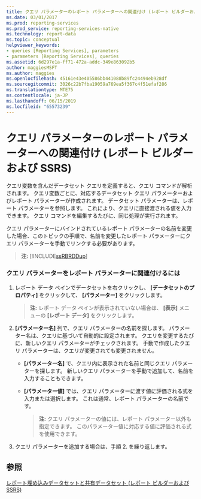 ```yaml
---
title: クエリ パラメーターのレポート パラメーターへの関連付け (レポート ビルダーおよび SSRS) | Microsoft Docs
ms.date: 03/01/2017
ms.prod: reporting-services
ms.prod_service: reporting-services-native
ms.technology: report-data
ms.topic: conceptual
helpviewer_keywords:
- queries [Reporting Services], parameters
- parameters [Reporting Services], queries
ms.assetid: 6d297e1a-ff71-472a-addc-349e863092b5
author: maggiesMSFT
ms.author: maggies
ms.openlocfilehash: 45161e43e405586bb441088b89fc24494eb928df
ms.sourcegitcommit: 3026c22b7fba19059a769ea5f367c4f51efaf286
ms.translationtype: MTE75
ms.contentlocale: ja-JP
ms.lasthandoff: 06/15/2019
ms.locfileid: "65573239"
---
```

# <a name="associate-a-query-parameter-with-a-report-parameter-report-builder-and-ssrs"></a>クエリ パラメーターのレポート パラメーターへの関連付け (レポート ビルダーおよび SSRS)
  クエリ変数を含んだデータセット クエリを定義すると、クエリ コマンドが解析されます。 クエリ変数ごとに、対応するデータセット クエリ パラメーターおよびレポート パラメーターが作成されます。 データセット パラメーターは、レポート パラメーターを参照します。 これにより、クエリに直接渡される値を入力できます。 クエリ コマンドを編集するたびに、同じ処理が実行されます。  
  
 クエリ パラメーターにバインドされているレポート パラメーターの名前を変更した場合、このトピックの手順で、名前を変更したレポート パラメーターにクエリ パラメーターを手動でリンクする必要があります。  
  
> **注:** [!INCLUDE[ssRBRDDup](../../includes/ssrbrddup-md.md)]  
  
### <a name="to-associate-a-query-parameter-with-a-report-parameter"></a>クエリ パラメーターをレポート パラメーターに関連付けるには  
  
1.  レポート データ ペインでデータセットを右クリックし、 **[データセットのプロパティ]** をクリックして、 **[パラメーター]** をクリックします。  
  
    > **注:** レポート データ ペインが表示されていない場合は、 **[表示]** メニューの **[レポート データ]** をクリックします。  
  
2.  **[パラメーター名]** 列で、クエリ パラメーターの名前を探します。 パラメーター名は、クエリに基づいて自動的に設定されます。 クエリを変更するたびに、新しいクエリ パラメーターがチェックされます。 手動で作成したクエリ パラメーターは、クエリが変更されても変更されません。  
  
    -   **[パラメーター名]** で、クエリ内に表示された名前と同じクエリ パラメーターを探します。 新しいクエリ パラメーターを手動で追加して、名前を入力することもできます。  
  
    -   **[パラメーター値]** では、クエリ パラメーターに渡す値に評価される式を入力または選択します。 これは通常、レポート パラメーターの名前です。  
  
        > **注:** クエリ パラメーターの値には、レポート パラメーター以外も指定できます。 このパラメーター値に対応する値に評価される式を使用できます。  
  
3.  クエリ パラメーターを追加する場合は、手順 2. を繰り返します。  
  
## <a name="see-also"></a>参照  
 [レポート埋め込みデータセットと共有データセット (レポート ビルダーおよび SSRS)](../../reporting-services/report-data/report-embedded-datasets-and-shared-datasets-report-builder-and-ssrs.md)   

  
  
